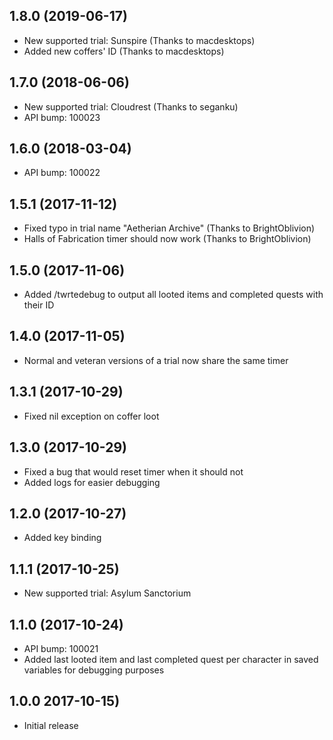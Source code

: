 ## 1.8.0 (2019-06-17)
- New supported trial: Sunspire (Thanks to macdesktops)
- Added new coffers' ID (Thanks to macdesktops)

## 1.7.0 (2018-06-06)
- New supported trial: Cloudrest (Thanks to seganku)
- API bump: 100023

## 1.6.0 (2018-03-04)
- API bump: 100022

## 1.5.1 (2017-11-12)
- Fixed typo in trial name "Aetherian Archive" (Thanks to BrightOblivion)
- Halls of Fabrication timer should now work (Thanks to BrightOblivion)

## 1.5.0 (2017-11-06)
- Added /twrtedebug to output all looted items and completed quests with their ID

## 1.4.0 (2017-11-05)
- Normal and veteran versions of a trial now share the same timer

## 1.3.1 (2017-10-29)
- Fixed nil exception on coffer loot

## 1.3.0 (2017-10-29)
- Fixed a bug that would reset timer when it should not
- Added logs for easier debugging

## 1.2.0 (2017-10-27)
- Added key binding

## 1.1.1 (2017-10-25)
- New supported trial: Asylum Sanctorium

## 1.1.0 (2017-10-24)
- API bump: 100021
- Added last looted item and last completed quest per character in saved variables for debugging purposes

## 1.0.0 2017-10-15)
- Initial release